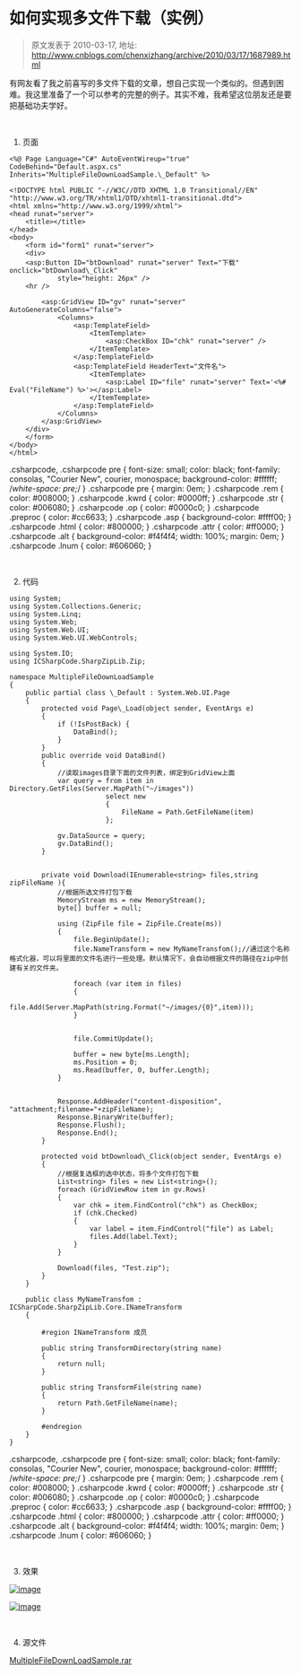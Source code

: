 # 如何实现多文件下载（实例） 
> 原文发表于 2010-03-17, 地址: http://www.cnblogs.com/chenxizhang/archive/2010/03/17/1687989.html 


有网友看了我之前喜写的多文件下载的文章，想自己实现一个类似的。但遇到困难。我这里准备了一个可以参考的完整的例子。其实不难，我希望这位朋友还是要把基础功夫学好。

  

 1. 页面


```
<%@ Page Language="C#" AutoEventWireup="true" CodeBehind="Default.aspx.cs" Inherits="MultipleFileDownLoadSample.\_Default" %>

<!DOCTYPE html PUBLIC "-//W3C//DTD XHTML 1.0 Transitional//EN" "http://www.w3.org/TR/xhtml1/DTD/xhtml1-transitional.dtd">
<html xmlns="http://www.w3.org/1999/xhtml">
<head runat="server">
    <title></title>
</head>
<body>
    <form id="form1" runat="server">
    <div>
    <asp:Button ID="btDownload" runat="server" Text="下载" onclick="btDownload\_Click" 
            style="height: 26px" />
    <hr />
    
        <asp:GridView ID="gv" runat="server" AutoGenerateColumns="false">
            <Columns>
                <asp:TemplateField>
                    <ItemTemplate>
                        <asp:CheckBox ID="chk" runat="server" />
                    </ItemTemplate>
                </asp:TemplateField>
                <asp:TemplateField HeaderText="文件名">
                    <ItemTemplate>
                        <asp:Label ID="file" runat="server" Text='<%# Eval("FileName") %>'></asp:Label>
                    </ItemTemplate>
                </asp:TemplateField>
            </Columns>
        </asp:GridView>
    </div>
    </form>
</body>
</html>

```

.csharpcode, .csharpcode pre
{
 font-size: small;
 color: black;
 font-family: consolas, "Courier New", courier, monospace;
 background-color: #ffffff;
 /*white-space: pre;*/
}
.csharpcode pre { margin: 0em; }
.csharpcode .rem { color: #008000; }
.csharpcode .kwrd { color: #0000ff; }
.csharpcode .str { color: #006080; }
.csharpcode .op { color: #0000c0; }
.csharpcode .preproc { color: #cc6633; }
.csharpcode .asp { background-color: #ffff00; }
.csharpcode .html { color: #800000; }
.csharpcode .attr { color: #ff0000; }
.csharpcode .alt 
{
 background-color: #f4f4f4;
 width: 100%;
 margin: 0em;
}
.csharpcode .lnum { color: #606060; }

 


2. 代码


```
using System;
using System.Collections.Generic;
using System.Linq;
using System.Web;
using System.Web.UI;
using System.Web.UI.WebControls;

using System.IO;
using ICSharpCode.SharpZipLib.Zip;

namespace MultipleFileDownLoadSample
{
    public partial class \_Default : System.Web.UI.Page
    {
        protected void Page\_Load(object sender, EventArgs e)
        {
            if (!IsPostBack) {
                DataBind();
            }
        }
        public override void DataBind()
        {
            //读取images目录下面的文件列表，绑定到GridView上面
            var query = from item in Directory.GetFiles(Server.MapPath("~/images"))
                        select new
                        {
                            FileName = Path.GetFileName(item)
                        };

            gv.DataSource = query;
            gv.DataBind();
        }


        private void Download(IEnumerable<string> files,string zipFileName ){
            //根据所选文件打包下载
            MemoryStream ms = new MemoryStream();
            byte[] buffer = null;

            using (ZipFile file = ZipFile.Create(ms))
            {
                file.BeginUpdate();
                file.NameTransform = new MyNameTransfom();//通过这个名称格式化器，可以将里面的文件名进行一些处理。默认情况下，会自动根据文件的路径在zip中创建有关的文件夹。

                foreach (var item in files)
                {
                    file.Add(Server.MapPath(string.Format("~/images/{0}",item)));
                }


                file.CommitUpdate();

                buffer = new byte[ms.Length];
                ms.Position = 0;
                ms.Read(buffer, 0, buffer.Length);
            }


            Response.AddHeader("content-disposition", "attachment;filename="+zipFileName);
            Response.BinaryWrite(buffer);
            Response.Flush();
            Response.End();
        }

        protected void btDownload\_Click(object sender, EventArgs e)
        {
            //根据复选框的选中状态，将多个文件打包下载
            List<string> files = new List<string>();
            foreach (GridViewRow item in gv.Rows)
            {
                var chk = item.FindControl("chk") as CheckBox;
                if (chk.Checked)
                {
                    var label = item.FindControl("file") as Label;
                    files.Add(label.Text);
                }
            }

            Download(files, "Test.zip");
        }
    }

    public class MyNameTransfom : ICSharpCode.SharpZipLib.Core.INameTransform
    {

        #region INameTransform 成员

        public string TransformDirectory(string name)
        {
            return null;
        }

        public string TransformFile(string name)
        {
            return Path.GetFileName(name);
        }

        #endregion
    }
}

```

.csharpcode, .csharpcode pre
{
 font-size: small;
 color: black;
 font-family: consolas, "Courier New", courier, monospace;
 background-color: #ffffff;
 /*white-space: pre;*/
}
.csharpcode pre { margin: 0em; }
.csharpcode .rem { color: #008000; }
.csharpcode .kwrd { color: #0000ff; }
.csharpcode .str { color: #006080; }
.csharpcode .op { color: #0000c0; }
.csharpcode .preproc { color: #cc6633; }
.csharpcode .asp { background-color: #ffff00; }
.csharpcode .html { color: #800000; }
.csharpcode .attr { color: #ff0000; }
.csharpcode .alt 
{
 background-color: #f4f4f4;
 width: 100%;
 margin: 0em;
}
.csharpcode .lnum { color: #606060; }

 


3. 效果


[![image](./images/1687989-image_thumb.png "image")](http://images.cnblogs.com/cnblogs_com/chenxizhang/WindowsLiveWriter/89feafbd55cf_A737/image_2.png) 


[![image](./images/1687989-image_thumb_1.png "image")](http://images.cnblogs.com/cnblogs_com/chenxizhang/WindowsLiveWriter/89feafbd55cf_A737/image_4.png) 


 


4. 源文件



[MultipleFileDownLoadSample.rar](http://files.cnblogs.com/chenxizhang/MultipleFileDownLoadSample.rar "MultipleFileDownLoadSample.rar")

